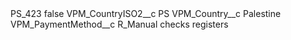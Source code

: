 <?xml version="1.0" encoding="UTF-8"?>
<CustomMetadata xmlns="http://soap.sforce.com/2006/04/metadata" xmlns:xsi="http://www.w3.org/2001/XMLSchema-instance" xmlns:xsd="http://www.w3.org/2001/XMLSchema">
    <label>PS_423</label>
    <protected>false</protected>
    <values>
        <field>VPM_CountryISO2__c</field>
        <value xsi:type="xsd:string">PS</value>
    </values>
    <values>
        <field>VPM_Country__c</field>
        <value xsi:type="xsd:string">Palestine</value>
    </values>
    <values>
        <field>VPM_PaymentMethod__c</field>
        <value xsi:type="xsd:string">R_Manual checks registers</value>
    </values>
</CustomMetadata>
